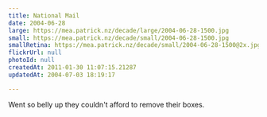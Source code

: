 ```yaml
---
title: National Mail
date: 2004-06-28
large: https://mea.patrick.nz/decade/large/2004-06-28-1500.jpg
small: https://mea.patrick.nz/decade/small/2004-06-28-1500.jpg
smallRetina: https://mea.patrick.nz/decade/small/2004-06-28-1500@2x.jpg
flickrUrl: null
photoId: null
createdAt: 2011-01-30 11:07:15.21287
updatedAt: 2004-07-03 18:19:17

---
```

Went so belly up they couldn't afford to remove their boxes.
